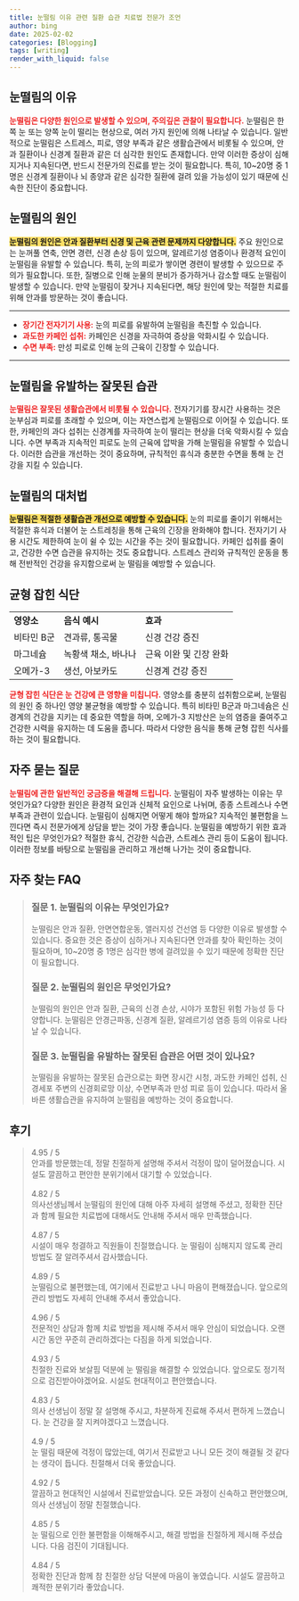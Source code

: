 ```yaml
---
title: 눈떨림 이유 관련 질환 습관 치료법 전문가 조언
author: bing
date: 2025-02-02
categories: [Blogging]
tags: [writing]
render_with_liquid: false
---
```



<h2 id='눈떨림의_이유'>눈떨림의 이유</h2>

<p><b><span style="color: #ee2323;">눈떨림은 다양한 원인으로 발생할 수 있으며, 주의깊은 관찰이 필요합니다.</span></b> 눈떨림은 한쪽 눈 또는 양쪽 눈이 떨리는 현상으로, 여러 가지 원인에 의해 나타날 수 있습니다. 일반적으로 눈떨림은 스트레스, 피로, 영양 부족과 같은 생활습관에서 비롯될 수 있으며, 안과 질환이나 신경계 질환과 같은 더 심각한 원인도 존재합니다. 만약 이러한 증상이 심해지거나 지속된다면, 반드시 전문가의 진료를 받는 것이 필요합니다. 특히, 10~20명 중 1명은 신경계 질환이나 뇌 종양과 같은 심각한 질환에 걸려 있을 가능성이 있기 때문에 신속한 진단이 중요합니다.</p>

<h2 id='눈떨림의_원인'>눈떨림의 원인</h2>

<p><b><span style="background-color: #ffe066;">눈떨림의 원인은 안과 질환부터 신경 및 근육 관련 문제까지 다양합니다.</span></b> 주요 원인으로는 눈꺼풀 연축, 안면 경련, 신경 손상 등이 있으며, 알레르기성 염증이나 환경적 요인이 눈떨림을 유발할 수 있습니다. 특히, 눈의 피로가 쌓이면 경련이 발생할 수 있으므로 주의가 필요합니다. 또한, 질병으로 인해 눈물의 분비가 증가하거나 감소할 때도 눈떨림이 발생할 수 있습니다. 만약 눈떨림이 잦거나 지속된다면, 해당 원인에 맞는 적절한 치료를 위해 안과를 방문하는 것이 좋습니다.</p>

<hr />

<ul>
    <li><b><span style="color: #ee2323;">장기간 전자기기 사용:</span></b> 눈의 피로를 유발하여 눈떨림을 촉진할 수 있습니다.</li>
    <li><b><span style="color: #ee2323;">과도한 카페인 섭취:</span></b> 카페인은 신경을 자극하여 증상을 악화시킬 수 있습니다.</li>
    <li><b><span style="color: #ee2323;">수면 부족:</span></b> 만성 피로로 인해 눈의 근육이 긴장할 수 있습니다.</li>
</ul>

<hr />

<h2 id='눈떨림을_유발하는_잘못된_습관'>눈떨림을 유발하는 잘못된 습관</h2>

<p><b><span style="color: #ee2323;">눈떨림은 잘못된 생활습관에서 비롯될 수 있습니다.</span></b> 전자기기를 장시간 사용하는 것은 눈부심과 피로를 초래할 수 있으며, 이는 자연스럽게 눈떨림으로 이어질 수 있습니다. 또한, 카페인의 과다 섭취는 신경계를 자극하여 눈이 떨리는 현상을 더욱 악화시킬 수 있습니다. 수면 부족과 지속적인 피로도 눈의 근육에 압박을 가해 눈떨림을 유발할 수 있습니다. 이러한 습관을 개선하는 것이 중요하며, 규칙적인 휴식과 충분한 수면을 통해 눈 건강을 지킬 수 있습니다.</p>

<h2 id='눈떨림의_대처법'>눈떨림의 대처법</h2>

<p><b><span style="background-color: #ffe066;">눈떨림은 적절한 생활습관 개선으로 예방할 수 있습니다.</span></b> 눈의 피로를 줄이기 위해서는 적절한 휴식과 더불어 눈 스트레칭을 통해 근육의 긴장을 완화해야 합니다. 전자기기 사용 시간도 제한하여 눈이 쉴 수 있는 시간을 주는 것이 필요합니다. 카페인 섭취를 줄이고, 건강한 수면 습관을 유지하는 것도 중요합니다. 스트레스 관리와 규칙적인 운동을 통해 전반적인 건강을 유지함으로써 눈 떨림을 예방할 수 있습니다.</p>

<h2 id='균형잡힌_식단'>균형 잡힌 식단</h2>

<table>
    <tr>
        <td><b>영양소</b></td>
        <td><b>음식 예시</b></td>
        <td><b>효과</b></td>
    </tr>
    <tr>
        <td>비타민 B군</td>
        <td>견과류, 통곡물</td>
        <td>신경 건강 증진</td>
    </tr>
    <tr>
        <td>마그네슘</td>
        <td>녹황색 채소, 바나나</td>
        <td>근육 이완 및 긴장 완화</td>
    </tr>
    <tr>
        <td>오메가-3</td>
        <td>생선, 아보카도</td>
        <td>신경계 건강 증진</td>
    </tr>
</table>

<p><b><span style="color: #ee2323;">균형 잡힌 식단은 눈 건강에 큰 영향을 미칩니다.</span></b> 영양소를 충분히 섭취함으로써, 눈떨림의 원인 중 하나인 영양 불균형을 예방할 수 있습니다. 특히 비타민 B군과 마그네슘은 신경계의 건강을 지키는 데 중요한 역할을 하며, 오메가-3 지방산은 눈의 염증을 줄여주고 건강한 시력을 유지하는 데 도움을 줍니다. 따라서 다양한 음식을 통해 균형 잡힌 식사를 하는 것이 필요합니다.</p>

<h2 id='자주_묻는_질문'>자주 묻는 질문</h2>

<p><b><span style="color: #ee2323;">눈떨림에 관한 일반적인 궁금증을 해결해 드립니다.</span></b> 눈떨림이 자주 발생하는 이유는 무엇인가요? 다양한 원인은 환경적 요인과 신체적 요인으로 나뉘며, 종종 스트레스나 수면 부족과 관련이 있습니다. 눈떨림이 심해지면 어떻게 해야 할까요? 지속적인 불편함을 느낀다면 즉시 전문가에게 상담을 받는 것이 가장 좋습니다. 눈떨림을 예방하기 위한 효과적인 팁은 무엇인가요? 적절한 휴식, 건강한 식습관, 스트레스 관리 등이 도움이 됩니다. 이러한 정보를 바탕으로 눈떨림을 관리하고 개선해 나가는 것이 중요합니다.</p>


<h2 id='자주_찾는_FAQ'>자주 찾는 FAQ</h2>
<div itemscope="" itemtype="https://schema.org/FAQPage"> 
<blockquote> 
<div itemscope="" itemprop="mainEntity" itemtype="https://schema.org/Question"> 
<h3 itemprop="name">질문 1. 눈떨림의 이유는 무엇인가요?</h3> 
<div itemscope="" itemprop="acceptedAnswer" itemtype="https://schema.org/Answer"> 
<span itemprop="text"> 
<p>눈떨림은 안과 질환, 안면연합운동, 앨러지성 건선염 등 다양한 이유로 발생할 수 있습니다. 중요한 것은 증상이 심하거나 지속된다면 안과를 찾아 확인하는 것이 필요하며, 10~20명 중 1명은 심각한 병에 걸려있을 수 있기 때문에 정확한 진단이 필요합니다.</p> 
</span> 
</div> 
</div> 

<div itemscope="" itemprop="mainEntity" itemtype="https://schema.org/Question"> 
<h3 itemprop="name">질문 2. 눈떨림의 원인은 무엇인가요?</h3> 
<div itemscope="" itemprop="acceptedAnswer" itemtype="https://schema.org/Answer"> 
<span itemprop="text"> 
<p>눈떨림의 원인은 안과 질환, 근육의 신경 손상, 시야가 포함된 위험 가능성 등 다양합니다. 눈떨림은 안경근파동, 신경계 질환, 알레르기성 염증 등의 이유로 나타날 수 있습니다.</p> 
</span> 
</div> 
</div> 

<div itemscope="" itemprop="mainEntity" itemtype="https://schema.org/Question"> 
<h3 itemprop="name">질문 3. 눈떨림을 유발하는 잘못된 습관은 어떤 것이 있나요?</h3> 
<div itemscope="" itemprop="acceptedAnswer" itemtype="https://schema.org/Answer"> 
<span itemprop="text"> 
<p>눈떨림을 유발하는 잘못된 습관으로는 화면 장시간 시청, 과도한 카페인 섭취, 신경세포 주변의 신경회로망 이상, 수면부족과 만성 피로 등이 있습니다. 따라서 올바른 생활습관을 유지하여 눈떨림을 예방하는 것이 중요합니다.</p> 
</span> 
</div> 
</div> 
</blockquote> 
</div>
<h2 id='후기'>후기</h2>
<div itemscope itemtype="https://schema.org/Product">
  <blockquote>
  <div itemprop="review" itemscope itemtype="https://schema.org/Review">
      <div itemprop="reviewRating" itemscope itemtype="https://schema.org/Rating"> <span itemprop="ratingValue">4.95</span> / <span itemprop="bestRating">5</span> </div>
      <span itemprop="reviewBody">안과를 방문했는데, 정말 친절하게 설명해 주셔서 걱정이 많이 덜어졌습니다. 시설도 깔끔하고 편안한 분위기에서 대기할 수 있었습니다.</span>
  </div>
  <br>
  <div itemprop="review" itemscope itemtype="https://schema.org/Review">
      <div itemprop="reviewRating" itemscope itemtype="https://schema.org/Rating"> <span itemprop="ratingValue">4.82</span> / <span itemprop="bestRating">5</span> </div>
      <span itemprop="reviewBody">의사선생님께서 눈떨림의 원인에 대해 아주 자세히 설명해 주셨고, 정확한 진단과 함께 필요한 치료법에 대해서도 안내해 주셔서 매우 만족했습니다.</span>
  </div>
  <br>
  <div itemprop="review" itemscope itemtype="https://schema.org/Review">
      <div itemprop="reviewRating" itemscope itemtype="https://schema.org/Rating"> <span itemprop="ratingValue">4.87</span> / <span itemprop="bestRating">5</span> </div>
      <span itemprop="reviewBody">시설이 매우 청결하고 직원들이 친절했습니다. 눈 떨림이 심해지지 않도록 관리 방법도 잘 알려주셔서 감사했습니다.</span>
  </div>
  <br>
  <div itemprop="review" itemscope itemtype="https://schema.org/Review">
      <div itemprop="reviewRating" itemscope itemtype="https://schema.org/Rating"> <span itemprop="ratingValue">4.89</span> / <span itemprop="bestRating">5</span> </div>
      <span itemprop="reviewBody">눈떨림으로 불편했는데, 여기에서 진료받고 나니 마음이 편해졌습니다. 앞으로의 관리 방법도 자세히 안내해 주셔서 좋았습니다.</span>
  </div>
  <br>
  <div itemprop="review" itemscope itemtype="https://schema.org/Review">
      <div itemprop="reviewRating" itemscope itemtype="https://schema.org/Rating"> <span itemprop="ratingValue">4.96</span> / <span itemprop="bestRating">5</span> </div>
      <span itemprop="reviewBody">전문적인 상담과 함께 치료 방법을 제시해 주셔서 매우 안심이 되었습니다. 오랜 시간 동안 꾸준히 관리하겠다는 다짐을 하게 되었습니다.</span>
  </div>
  <br>
  <div itemprop="review" itemscope itemtype="https://schema.org/Review">
      <div itemprop="reviewRating" itemscope itemtype="https://schema.org/Rating"> <span itemprop="ratingValue">4.93</span> / <span itemprop="bestRating">5</span> </div>
      <span itemprop="reviewBody">친절한 진료와 보살핌 덕분에 눈 떨림을 해결할 수 있었습니다. 앞으로도 정기적으로 검진받아야겠어요. 시설도 현대적이고 편안했습니다.</span>
  </div>
  <br>
  <div itemprop="review" itemscope itemtype="https://schema.org/Review">
      <div itemprop="reviewRating" itemscope itemtype="https://schema.org/Rating"> <span itemprop="ratingValue">4.83</span> / <span itemprop="bestRating">5</span> </div>
      <span itemprop="reviewBody">의사 선생님이 정말 잘 설명해 주시고, 차분하게 진료해 주셔서 편하게 느꼈습니다. 눈 건강을 잘 지켜야겠다고 느꼈습니다.</span>
  </div>
  <br>
  <div itemprop="review" itemscope itemtype="https://schema.org/Review">
      <div itemprop="reviewRating" itemscope itemtype="https://schema.org/Rating"> <span itemprop="ratingValue">4.9</span> / <span itemprop="bestRating">5</span> </div>
      <span itemprop="reviewBody">눈 떨림 때문에 걱정이 많았는데, 여기서 진료받고 나니 모든 것이 해결될 것 같다는 생각이 듭니다. 친절해서 더욱 좋았습니다.</span>
  </div>
  <br>
  <div itemprop="review" itemscope itemtype="https://schema.org/Review">
      <div itemprop="reviewRating" itemscope itemtype="https://schema.org/Rating"> <span itemprop="ratingValue">4.92</span> / <span itemprop="bestRating">5</span> </div>
      <span itemprop="reviewBody">깔끔하고 현대적인 시설에서 진료받았습니다. 모든 과정이 신속하고 편안했으며, 의사 선생님이 정말 친절했습니다.</span>
  </div>
  <br>
  <div itemprop="review" itemscope itemtype="https://schema.org/Review">
      <div itemprop="reviewRating" itemscope itemtype="https://schema.org/Rating"> <span itemprop="ratingValue">4.85</span> / <span itemprop="bestRating">5</span> </div>
      <span itemprop="reviewBody">눈 떨림으로 인한 불편함을 이해해주시고, 해결 방법을 친절하게 제시해 주셨습니다. 다음 검진이 기대됩니다.</span>
  </div>
  <br>
  <div itemprop="review" itemscope itemtype="https://schema.org/Review">
      <div itemprop="reviewRating" itemscope itemtype="https://schema.org/Rating"> <span itemprop="ratingValue">4.84</span> / <span itemprop="bestRating">5</span> </div>
      <span itemprop="reviewBody">정확한 진단과 함께 참 친절한 상담 덕분에 마음이 놓였습니다. 시설도 깔끔하고 쾌적한 분위기라 좋았습니다.</span>
  </div>
  </blockquote>
</div>
